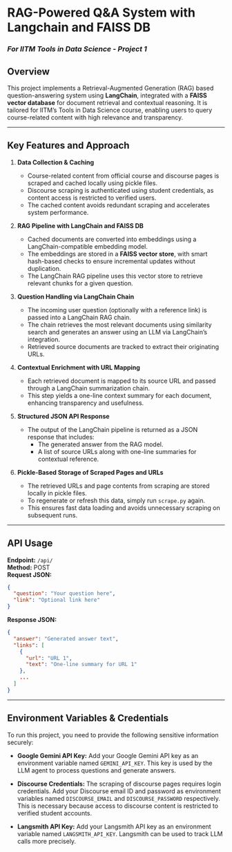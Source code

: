 # RAG-Powered Q\&A System with Langchain and FAISS DB
### *For IITM Tools in Data Science - Project 1*

## Overview

This project implements a Retrieval-Augmented Generation (RAG) based question-answering system using **LangChain**, integrated with a **FAISS vector database** for document retrieval and contextual reasoning. It is tailored for IITM’s Tools in Data Science course, enabling users to query course-related content with high relevance and transparency.

---

## Key Features and Approach

1. **Data Collection & Caching**
   - Course-related content from official course and discourse pages is scraped and cached locally using pickle files.
   - Discourse scraping is authenticated using student credentials, as content access is restricted to verified users.
   - The cached content avoids redundant scraping and accelerates system performance.

2. **RAG Pipeline with LangChain and FAISS DB**
   - Cached documents are converted into embeddings using a LangChain-compatible embedding model.
   - The embeddings are stored in a **FAISS vector store**, with smart hash-based checks to ensure incremental updates without duplication.
   - The LangChain RAG pipeline uses this vector store to retrieve relevant chunks for a given question.

3. **Question Handling via LangChain Chain**
   - The incoming user question (optionally with a reference link) is passed into a LangChain RAG chain.
   - The chain retrieves the most relevant documents using similarity search and generates an answer using an LLM via LangChain’s integration.
   - Retrieved source documents are tracked to extract their originating URLs.

4. **Contextual Enrichment with URL Mapping**
   - Each retrieved document is mapped to its source URL and passed through a LangChain summarization chain.
   - This step yields a one-line context summary for each document, enhancing transparency and usefulness.

5. **Structured JSON API Response**
   - The output of the LangChain pipeline is returned as a JSON response that includes:
     - The generated answer from the RAG model.
     - A list of source URLs along with one-line summaries for contextual reference.

6. **Pickle-Based Storage of Scraped Pages and URLs**  
   - The retrieved URLs and page contents from scraping are stored locally in pickle files.  
   - To regenerate or refresh this data, simply run `scrape.py` again.  
   - This ensures fast data loading and avoids unnecessary scraping on subsequent runs.

---

## API Usage

**Endpoint:** `/api/`  
**Method:** POST  
**Request JSON:**

```json
{
  "question": "Your question here",
  "link": "Optional link here"
}
```

**Response JSON:**

```json
{
  "answer": "Generated answer text",
  "links": [
    {
      "url": "URL 1",
      "text": "One-line summary for URL 1"
    },
    ...
  ]
}
```

---

## Environment Variables & Credentials

To run this project, you need to provide the following sensitive information securely:

* **Google Gemini API Key:**
  Add your Google Gemini API key as an environment variable named `GEMINI_API_KEY`.
  This key is used by the LLM agent to process questions and generate answers.

* **Discourse Credentials:**
  The scraping of discourse pages requires login credentials.
  Add your Discourse email ID and password as environment variables named `DISCOURSE_EMAIL` and `DISCOURSE_PASSWORD` respectively.
  This is necessary because access to discourse content is restricted to verified student accounts.

* **Langsmith API Key:**
  Add your Langsmith API key as an environment variable named `LANGSMITH_API_KEY`.
  Langsmith can be used to track LLM calls more precisely.

